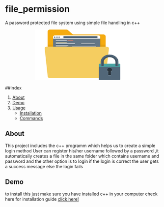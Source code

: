 # file_permission
A password protected file system using simple file handling in c++
<p align="center"> <img src="images/download.png"> </p>


##index
1. [About](#about)
2. [Demo](#demo)
3. [Usage](#usage)
    * [Installation](#installation)
    * [Commands](#commands)
<a name="about"></a>
## About
This project includes the c++ programm which helps us to create a simple login method
User can register his/her username followed by a password ,it automatically creates a file in the same folder
which contains username and password and the other option is to login if the login is correct the user gets a success message 
else the login fails
<a name="demo"></a>
## Demo 
to install this just make sure you have installed c++ in your computer
check here for installation guide 
<a href="https://www.w3schools.in/cplusplus/install">click here!</a>


